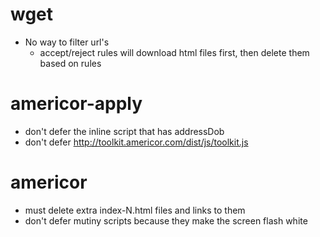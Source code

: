 # wget

- No way to filter url's
    - accept/reject rules will download html files first, then delete them based on rules

# americor-apply

- don't defer the inline script that has addressDob
- don't defer http://toolkit.americor.com/dist/js/toolkit.js

# americor

- must delete extra index-N.html files and links to them
- don't defer mutiny scripts because they make the screen flash white